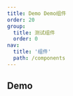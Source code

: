 ```yaml
---
title: Demo Demo组件
order: 20
group:
  title: 测试组件
  order: 0
nav:
  title: '组件'
  path: /components
---
```


## Demo

<code src="../../demo/Demo/index.jsx"></code>

<API src="./index.tsx"></API>
